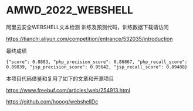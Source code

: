 # AMWD_2022_WEBSHELL

阿里云安全WEBSHELL文本检测 训练及预测代码，训练数据下载请访问

https://tianchi.aliyun.com/competition/entrance/532035/introduction

最终成绩

```
{"score": 0.8883, "php_precision_score": 0.86867, "php_recall_score":  0.89839, "jsp_precision_score": 0.95642, "jsp_recall_score": 0.89488}
```





本项目代码借鉴和复用了如下的文章和开源项目

https://www.freebuf.com/articles/web/254913.html

https://github.com/hooog/webshellDc
